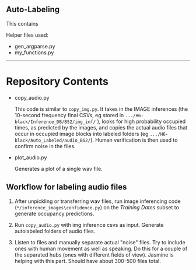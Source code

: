 ## Auto-Labeling

This contains 

Helper files used: 
- gen_argparse.py
- my_functions.py

---
# Repository Contents

- copy_audio.py

    This code is similar to `copy_img.py`. It takes in the IMAGE inferences (the 10-second frequency final CSVs, eg stored in `.../H6-black/Inference_DB/BS2/img_inf/` ), looks for high probability occupied times, as predicted by the images, and copies the actual audio files that occur in occupied image blocks into labeled folders (eg `.../H6-black/Auto_Labeled/audio_BS2/`). Human verification is then used to confirm noise in the files.

- plot_audio.py

    Generates a plot of a single wav file.

## Workflow for labeling audio files
1. After unpickling or transferring wav files, run image inferencing code (`*/inference_images\confidence.py`) on the *Training Dates* subset to generate occupancy predictions. 

2. Run `copy_audio.py` with img inference csvs as input. Generate autolabeled folders of audio files.

3. Listen to files and manually separate actual "noise" files. Try to include ones with human movement as well as speaking. Do this for a couple of the separated hubs (ones with different fields of view). Jasmine is helping with this part. Should have about 300-500 files total.